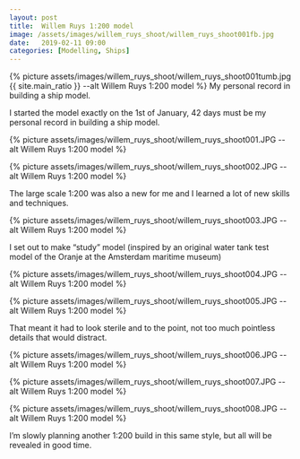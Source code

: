 ```yaml
---
layout: post
title:  Willem Ruys 1:200 model
image: /assets/images/willem_ruys_shoot/willem_ruys_shoot001fb.jpg
date:   2019-02-11 09:00
categories: [Modelling, Ships]
---
```

{% picture assets/images/willem_ruys_shoot/willem_ruys_shoot001tumb.jpg {{ site.main_ratio }} --alt Willem Ruys 1:200 model %}
My personal record in building a ship model.

<!--more-->
I started the model exactly on the 1st of January, 42 days must be my personal record in building a ship model.

{% picture assets/images/willem_ruys_shoot/willem_ruys_shoot001.JPG --alt Willem Ruys 1:200 model %}

{% picture assets/images/willem_ruys_shoot/willem_ruys_shoot002.JPG --alt Willem Ruys 1:200 model %}

The large scale 1:200 was also a new for me and I learned a lot of new skills and techniques.

{% picture assets/images/willem_ruys_shoot/willem_ruys_shoot003.JPG --alt Willem Ruys 1:200 model %}

I set out to make “study” model (inspired by an original water tank test model of the Oranje at the Amsterdam maritime museum)

{% picture assets/images/willem_ruys_shoot/willem_ruys_shoot004.JPG --alt Willem Ruys 1:200 model %}

{% picture assets/images/willem_ruys_shoot/willem_ruys_shoot005.JPG --alt Willem Ruys 1:200 model %}

That meant it had to look sterile and to the point, not too much pointless details that would distract.

{% picture assets/images/willem_ruys_shoot/willem_ruys_shoot006.JPG --alt Willem Ruys 1:200 model %}

{% picture assets/images/willem_ruys_shoot/willem_ruys_shoot007.JPG --alt Willem Ruys 1:200 model %}

{% picture assets/images/willem_ruys_shoot/willem_ruys_shoot008.JPG --alt Willem Ruys 1:200 model %}

I’m slowly planning another 1:200 build in this same style, but all will be revealed in good time.




